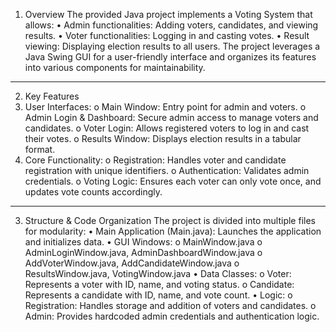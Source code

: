 1. Overview
The provided Java project implements a Voting System that allows:
•	Admin functionalities: Adding voters, candidates, and viewing results.
•	Voter functionalities: Logging in and casting votes.
•	Result viewing: Displaying election results to all users.
The project leverages a Java Swing GUI for a user-friendly interface and organizes its features into various components for maintainability.
________________________________________
2. Key Features
1.	User Interfaces:
o	Main Window: Entry point for admin and voters.
o	Admin Login & Dashboard: Secure admin access to manage voters and candidates.
o	Voter Login: Allows registered voters to log in and cast their votes.
o	Results Window: Displays election results in a tabular format.
2.	Core Functionality:
o	Registration: Handles voter and candidate registration with unique identifiers.
o	Authentication: Validates admin credentials.
o	Voting Logic: Ensures each voter can only vote once, and updates vote counts accordingly.

________________________________________
3. Structure & Code Organization
The project is divided into multiple files for modularity:
•	Main Application (Main.java): Launches the application and initializes data.
•	GUI Windows:
o	MainWindow.java
o	AdminLoginWindow.java, AdminDashboardWindow.java
o	AddVoterWindow.java, AddCandidateWindow.java
o	ResultsWindow.java, VotingWindow.java
•	Data Classes:
o	Voter: Represents a voter with ID, name, and voting status.
o	Candidate: Represents a candidate with ID, name, and vote count.
•	Logic:
o	Registration: Handles storage and addition of voters and candidates.
o	Admin: Provides hardcoded admin credentials and authentication logic.
